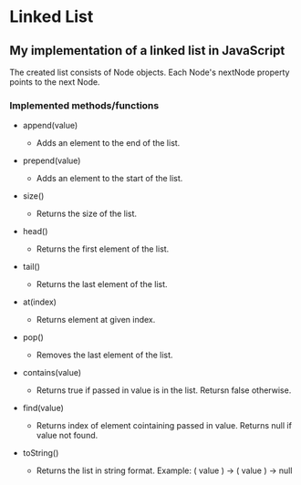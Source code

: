 # Linked List

## My implementation of a linked list in JavaScript

The created list consists of Node objects. Each Node's nextNode property points to the next Node.

### Implemented methods/functions

* append(value)
    - Adds an element to the end of the list.

* prepend(value)
    - Adds an element to the start of the list.

* size()
    - Returns the size of the list.

* head()
    - Returns the first element of the list.

* tail()
    - Returns the last element of the list.

* at(index)
    - Returns element at given index.

* pop()
    - Removes the last element of the list.

* contains(value)
    - Returns true if passed in value is in the list. Retursn false otherwise.

* find(value)
    - Returns index of element cointaining passed in value. Returns null if value not found.

* toString()
    - Returns the list in string format. Example: ( value ) -> ( value ) -> null